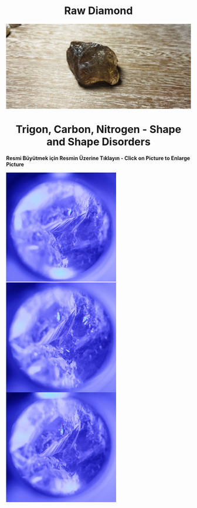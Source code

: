 <h1 align="center">Raw Diamond</h1>

<img src="https://raw.githubusercontent.com/meforce/raw-diamond/main/images/IMG_20220707_122604-1.jpg" align="center"/>

<h1 align="center">Trigon, Carbon, Nitrogen - Shape and Shape Disorders</h1>

<b>Resmi Büyütmek için Resmin Üzerine Tıklayın - Click on Picture to Enlarge Picture</b>

<img src="https://raw.githubusercontent.com/meforce/raw-diamond/main/images/IMG_20220716_121102-2.jpg" width="300" align="center"/><img src="https://raw.githubusercontent.com/meforce/raw-diamond/main/images/IMG_20220716_121113-2.jpg" width="300" align="center"/><img src="https://raw.githubusercontent.com/meforce/raw-diamond/main/images/IMG_20220716_121133-2.jpg" width="300" align="center"/>
